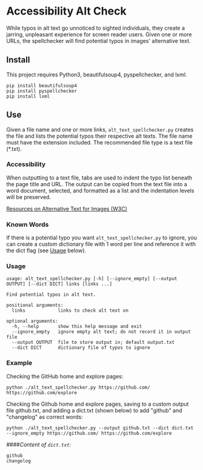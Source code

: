 # Accessibility Alt Check

While typos in alt text go unnoticed to sighted individuals, they create a jarring, unpleasant experience for screen reader users. Given one or more URLs, the spellchecker will find potential typos in images' alternative text.

## Install

This project requires Python3, beautifulsoup4, pyspellchecker, and lxml.
```
pip install beautifulsoup4
pip install pyspellchecker
pip install lxml
```

## Use

Given a file name and one or more links, `alt_text_spellchecker.py` creates the file and lists the potential typos their respective alt texts. The file name must have the extension included. The recommended file type is a text file (\*.txt).

### Accessibility

When outputting to a text file, tabs are used to indent the typo list beneath the page title and URL. The output can be copied from the text file into a word document, selected, and formatted as a list and the indentation levels will be preserved.

[Resources on Alternative Text for Images (W3C)](https://www.w3.org/WAI/alt/)

### Known Words

If there is a potential typo you want `alt_text_spellchecker.py` to ignore, you can create a custom dictionary file with 1 word per line and reference it with the dict flag (see [Usage](#usage) below).

### Usage

```
usage: alt_text_spellchecker.py [-h] [--ignore_empty] [--output OUTPUT] [--dict DICT] links [links ...]

Find potential typos in alt text.

positional arguments:
  links            links to check alt text on

optional arguments:
  -h, --help       show this help message and exit
  --ignore_empty   ignore empty alt text; do not record it in output file
  --output OUTPUT  file to store output in; default output.txt
  --dict DICT      dictionary file of typos to ignore
```

### Example

Checking the GitHub home and explore pages:
```
python ./alt_text_spellchecker.py https://github.com/ https://github.com/explore
```
Checking the Github home and explore pages, saving to a custom output file github.txt, and adding a dict.txt (shown below) to add "github" and "changelog" as correct words:
```
python ./alt_text_spellchecker.py --output github.txt --dict dict.txt --ignore_empty https://github.com/ https://github.com/explore
```
####*Content of `dict.txt`:*
```
github
changelog
```
